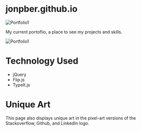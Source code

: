 # jonpber.github.io

![Portfolio1](http://i.imgur.com/YJnPUt0.gif)

My current portoflio, a place to see my projects and skills.


![Portfolio1](http://i.imgur.com/nxulfE7.gif)

# Technology Used

- jQuery
- Flip.js
- TypeIt.js

# Unique Art

This page also displays unique art in the pixel-art versions of the Stackoverflow, Github, and LinkedIn logo.
